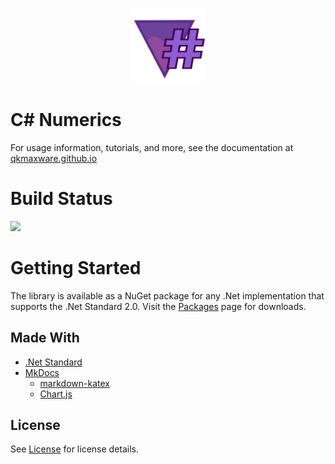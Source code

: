<p align="center">
  <img width="120" height="120" src="docs/img/logo.svg">
</p>

# C# Numerics
For usage information, tutorials, and more, see the documentation at [qkmaxware.github.io](https://qkmaxware.github.io/Numerics/)

# Build Status
![](https://github.com/qkmaxware/Numerics/workflows/Build/badge.svg)

# Getting Started
The library is available as a NuGet package for any .Net implementation that supports the .Net Standard 2.0. Visit the [Packages](https://github.com/qkmaxware/Numerics/packages) page for downloads.

## Made With
- [.Net Standard](https://docs.microsoft.com/en-us/dotnet/standard/net-standard)
- [MkDocs](https://www.mkdocs.org/)
  - [markdown-katex](https://gitlab.com/mbarkhau/markdown-katex)
  - [Chart.js](https://www.chartjs.org/)
  
## License
See [License](LICENSE.md) for license details.